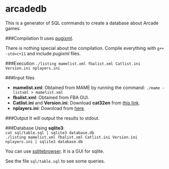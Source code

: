 arcadedb
========

This is a generator of SQL commands to create a database about Arcade games.

###Compilation
It uses [pugixml](http://pugixml.org/).

There is nothing special about the compilation. Compile everything with `g++ -std=c+11` and include *pugixml* files.

###Execution
`./listing mamelist.xml fbalist.xml Catlist.ini Version.ini nplayers.ini`

###Input files
* **mamelist.xml**: Obtained from MAME by running the command: `./mame -listxml > mamelist.xml`
* **fbalist.xml**: Obtained from FBA GUI.
* **Catlist.ini** and **Version.ini**: Download **cat32en** from [this link](http://www.progettoemma.net/?catlist).
* **nplayers.ini**: Download from [here](http://nplayers.arcadebelgium.be/).

###Output
It will output the results to stdout.

###Database
Using **sqlite3**:  
`cat sql/table.sql | sqlite3 database.db`  
`./listing mamelist.xml fbalist.xml Catlist.ini Version.ini nplayers.ini | sqlite3 database.db`

You can use [sqlitebrowser](http://sourceforge.net/projects/sqlitebrowser/). It is a GUI for sqlite.

See the file `sql/table.sql` to see some queries.

